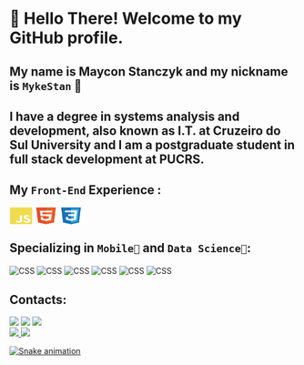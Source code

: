 # 👋 Hello There! Welcome to my GitHub profile.
## My name is Maycon Stanczyk and my nickname is `MykeStan` 🤠

## I have a degree in systems analysis and development, also known as I.T. at Cruzeiro do Sul University and I am a postgraduate student in full stack development at PUCRS.

## My `Front-End` Experience :
<div style="display: inline_block">
  <img align="center" alt="Js" height="30" width="40" src="https://raw.githubusercontent.com/devicons/devicon/master/icons/javascript/javascript-plain.svg">
  <img align="center" alt="HTML" height="30" width="40" src="https://raw.githubusercontent.com/devicons/devicon/master/icons/html5/html5-original.svg">
  <img align="center" alt="CSS" height="30" width="40" src="https://raw.githubusercontent.com/devicons/devicon/master/icons/css3/css3-original.svg">
</div>

   ## Specializing in `Mobile📲` and `Data Science💾`:
<div style="display: inline_block">
  <img align="center" alt="CSS" height="50" width="50" src="https://cdn.jsdelivr.net/gh/devicons/devicon/icons/android/android-original-wordmark.svg">
  <img align="center" alt="CSS" height="70" width="70" src="https://cdn.jsdelivr.net/gh/devicons/devicon/icons/kotlin/kotlin-original-wordmark.svg">
  <img align="center" alt="CSS" height="50" width="50" src="https://cdn.jsdelivr.net/gh/devicons/devicon/icons/jupyter/jupyter-original-wordmark.svg">        
  <img align="center" alt="CSS" height="50" width="50" src="https://cdn.jsdelivr.net/gh/devicons/devicon/icons/r/r-original.svg">        
  <img align="center" alt="CSS" height="50" width="50" src="https://cdn.jsdelivr.net/gh/devicons/devicon/icons/python/python-original-wordmark.svg">
  <img align="center" alt="CSS" height="50" width="50" src="https://cdn.jsdelivr.net/gh/devicons/devicon/icons/mysql/mysql-original-wordmark.svg">
</div>

## Contacts:
<div> 
  <a href="https://www.linkedin.com/in/maycon-stan" target="_blank"><img src="https://img.shields.io/badge/-LinkedIn-%230077B5?style=for-the-badge&logo=linkedin&logoColor=white" target="_blank"></a>
  <a href = "mailto:mstanczykmenezes@gmail.com"><img src="https://img.shields.io/badge/-Gmail-%23333?style=for-the-badge&logo=gmail&logoColor=white" target="_blank"></a>
  <a href="https://instagram.com/mayconstanczyk" target="_blank"><img src="https://img.shields.io/badge/-Instagram-%23E4405F?style=for-the-badge&logo=instagram&logoColor=white" target="_blank"></a>
</div>

<div>
<a href="https://github.com/MykeStan">
<img loading="lazy" height="180em" src="https://github-readme-stats.vercel.app/api/top-langs/?username=MykeStan&layout=compact&langs_count=7&theme=dracula"/>
<img loading="lazy" height="180em" src="https://github-readme-stats.vercel.app/api?username=MykeStan&show_icons=true&theme=dracula&include_all_commits=true&count_private=true"/>
</div>

![Snake animation](https://github.com/MykeStan/MykeStan/blob/output/github-contribution-grid-snake.svg)
